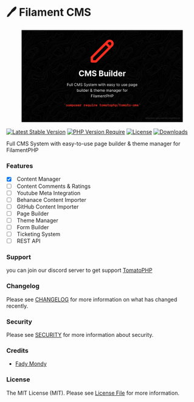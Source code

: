 # 🖊️ Filament CMS

<figure><img src="../../.gitbook/assets/3x1io-tomato-cms.jpg" alt=""><figcaption></figcaption></figure>

[![Latest Stable Version](https://camo.githubusercontent.com/095b953b8e30fac63a1cfaa7916fe4cbfb299dabcd8791306ccd41904c16d4e8/68747470733a2f2f706f7365722e707567782e6f72672f746f6d61746f7068702f66696c616d656e742d636d732f76657273696f6e2e737667)](https://packagist.org/packages/tomatophp/filament-cms) [![PHP Version Require](https://camo.githubusercontent.com/c20debfae8ad82adb139e21bfd442e97d4a51219742585e8bf15d58f99042b81/687474703a2f2f706f7365722e707567782e6f72672f746f6d61746f7068702f66696c616d656e742d636d732f726571756972652f706870)](https://packagist.org/packages/tomatophp/filament-cms) [![License](https://camo.githubusercontent.com/8cfb9a7895a367645a7c413fbf783e7b045a2d0403e00ff5078eb7d9ba2c2ad2/68747470733a2f2f706f7365722e707567782e6f72672f746f6d61746f7068702f66696c616d656e742d636d732f6c6963656e73652e737667)](https://packagist.org/packages/tomatophp/filament-cms) [![Downloads](https://camo.githubusercontent.com/8df0f357b5bcd5d45311a5173c0b22e322abaa560c382d430ca61146ef4fff31/68747470733a2f2f706f7365722e707567782e6f72672f746f6d61746f7068702f66696c616d656e742d636d732f642f746f74616c2e737667)](https://packagist.org/packages/tomatophp/filament-cms)

Full CMS System with easy-to-use page builder & theme manager for FilamentPHP

### Features

* [x] &#x20;Content Manager
* [ ] &#x20;Content Comments & Ratings
* [ ] &#x20;Youtube Meta Integration
* [ ] &#x20;Behanace Content Importer
* [ ] &#x20;GitHub Content Importer
* [ ] &#x20;Page Builder
* [ ] &#x20;Theme Manager
* [ ] &#x20;Form Builder
* [ ] &#x20;Ticketing System
* [ ] &#x20;REST API

### Support

you can join our discord server to get support [TomatoPHP](https://discord.gg/Xqmt35Uh)

### Changelog

Please see [CHANGELOG](https://github.com/tomatophp/filament-cms/blob/master/CHANGELOG.md) for more information on what has changed recently.

### Security

Please see [SECURITY](https://github.com/tomatophp/filament-cms/blob/master/SECURITY.md) for more information about security.

### Credits

* [Fady Mondy](https://wa.me/+201207860084)

### License

The MIT License (MIT). Please see [License File](https://github.com/tomatophp/filament-cms/blob/master/LICENSE.md) for more information.
